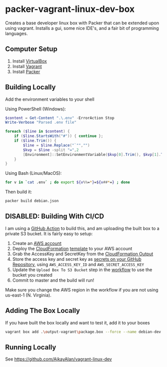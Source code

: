 # packer-vagrant-linux-dev-box

Creates a base developer linux box with Packer that can be extended upon using vagrant. Installs a gui, some nice IDE's, and a fair bit of programming languages.

## Computer Setup

1. Install [VirtualBox](https://www.virtualbox.org/wiki/Downloads)
1. Install [Vagrant](https://www.vagrantup.com/downloads.html)
1. Install [Packer](https://www.packer.io/downloads/)

## Building Locally

Add the environment variables to your shell

Using PowerShell (Windows):
```PowerShell
$content = Get-Content ".\.env" -ErrorAction Stop
Write-Verbose "Parsed .env file"

foreach ($line in $content) {
    if ($line.StartsWith("#")) { continue };
    if ($line.Trim()) {
        $line = $line.Replace("`"","")
        $kvp = $line -split "=",2
        [Environment]::SetEnvironmentVariable($kvp[0].Trim(), $kvp[1].Trim(), "Process") | Out-Null
    }
}
```

Using Bash (Linux/MacOS):
```sh
for v in `cat .env` ; do export ${v%%=*}=${v##*=} ; done
```

Then build it:
```sh
packer build debian.json
```

## DISABLED: Building With CI/CD

I am using a [GitHub Action](https://help.github.com/en/actions) to build this, and am uploading the built box to a private S3 bucket. It is fairly easy to setup:

1. Create an [AWS account](https://aws.amazon.com/premiumsupport/knowledge-center/create-and-activate-aws-account/)
1. Deploy the [CloudFormation](https://aws.amazon.com/cloudformation/) [template](cloudformation/s3-with-iam-user.yaml) to your AWS account
1. Grab the AccessKey and SecretKey from the [CloudFormation Output](https://docs.aws.amazon.com/AWSCloudFormation/latest/UserGuide/outputs-section-structure.html)
1. Store the access key and secret key as [secrets on your GitHub Repository](https://help.github.com/en/actions/configuring-and-managing-workflows/creating-and-storing-encrypted-secrets), using `AWS_ACCESS_KEY_ID` and `AWS_SECRET_ACCESS_KEY`
1. Update the `Upload Box To S3 Bucket` step in the [workflow](.github/workflows/build-boxes.yaml) to use the bucket you created
1. Commit to master and the build will run!

Make sure you change the AWS region in the workflow if you are not using us-east-1 (N. Virginia).

## Adding The Box Locally
If you have built the box locally and want to test it, add it to your boxes

```sh
vagrant box add .\output-vagrant\package.box --force --name debian-dev
```

## Running Locally

See https://github.com/AjkayAlan/vagrant-linux-dev
